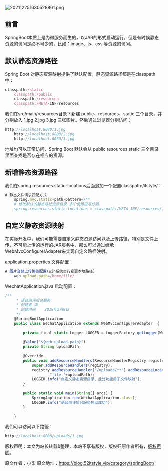 


![202112251630528861.png](https://gitee.com/hezhiyuan007/java-study/raw/master/images/SpringBoot4/3e71db4a-746d-42f7-b249-1301053ed072.png)

## 前言

SpringBoot本质上是为微服务而生的，以JAR的形式启动运行，但是有时候静态资源的访问是必不可少的，比如：image、js、css 等资源的访问。

## 默认静态资源路径

Spring Boot 对静态资源映射提供了默认配置，静态资源路径都是在classpath中：

```js 
classpath:/static
    classpath:/public
    classpath:/resources
    classpath:/META-INF/resources
```

我们在src/main/resources目录下新建 public、resources、static 三个目录，并分别放入 1.jpg 2.jpg 3.jpg 三张图片。然后通过浏览器分别访问：


```js 
http://localhost:8080/1.jpg
    http://localhost:8080/2.jpg
    http://localhost:8080/3.jpg
```

地址均可以正常访问，Spring Boot 默认会从 public resources static 三个目录里面查找是否存在相应的资源。

## 新增静态资源路径

我们在spring.resources.static-locations后面追加一个配置classpath:/itstyle/：

```js 
# 静态文件请求匹配方式
    spring.mvc.static-path-pattern=/**
    # 修改默认的静态寻址资源目录 多个使用逗号分隔
    spring.resources.static-locations = classpath:/META-INF/resources/,classpath:/resources/,classpath:/static/,classpath:/public/,classpath:/itstyle/
```

## 自定义静态资源映射

在实际开发中，我们可能需要自定义静态资源访问以及上传路径，特别是文件上传，不可能上传的运行的JAR服务中，那么可以通过继承WebMvcConfigurerAdapter来实现自定义路径映射。

application.properties 文件配置：

```js 
# 图片音频上传路径配置(win系统自行变更本地路径)
    web.upload.path=/home/file/
```

WechatApplication.java 启动配置：


```js 
/**
     * 语音测评后台服务
     * 创建者 柒
     * 创建时间    2018年3月8日
     */
    @SpringBootApplication
    public class WechatApplication extends WebMvcConfigurerAdapter  {
        
        private final static Logger LOGGER = LoggerFactory.getLogger(WechatApplication.class);
        
        @Value("${web.upload.path}")
        private String uploadPath;
        
        @Override
        public void addResourceHandlers(ResourceHandlerRegistry registry) {
            super.addResourceHandlers(registry);
            registry.addResourceHandler("/uploads/**").addResourceLocations(
                    "file:"+uploadPath);
            LOGGER.info("自定义静态资源目录、此处功能用于文件映射");
        }
        
        public static void main(String[] args) {
            SpringApplication.run(WechatApplication.class);
            LOGGER.info("语音测评后台服务启动成功");
        }
    
    }
```

我们可以访问以下路径：


```js 
http://localhost:8080/uploads/1.jpg
```
  
版权声明：本文为站长转载&整理，本站不享有版权，版权归原作者所有，[版权声明](https://gitee.com/hezhiyuan007/java-notes/raw/master/disclaimer.md)。




原文作者：小柒 原文地址：https://blog.52itstyle.vip/category/springBoot/